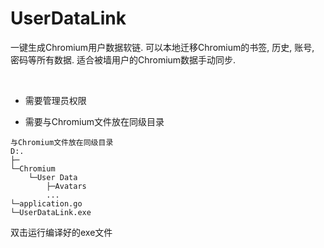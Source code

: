 # UserDataLink
一键生成Chromium用户数据软链. 可以本地迁移Chromium的书签, 历史, 账号, 密码等所有数据. 适合被墙用户的Chromium数据手动同步.

<br/>

- 需要管理员权限

- 需要与Chromium文件放在同级目录

```
与Chromium文件放在同级目录
D:.
├─
└─Chromium
    └─User Data
        ├─Avatars
		...
└─application.go
└─UserDataLink.exe
```


双击运行编译好的exe文件